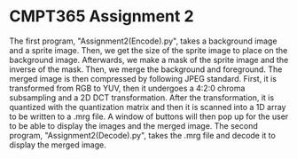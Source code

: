 # CMPT365 Assignment 2 

The first program, "Assignment2(Encode).py", takes a background image and a sprite image. Then, we get the size of the sprite image to place on the background image. Afterwards, we make a mask of the sprite image and the inverse of the mask. Then, we merge the background and foreground. The merged image is then compressed by following JPEG standard. First, it is transformed from RGB to YUV, then it undergoes a 4:2:0 chroma subsampling and a 2D DCT transformation. After the transformation, it is quantized with the quantization matrix and then it is scanned into a 1D array to be written to a .mrg file. A window of buttons will then pop up for the user to be able to display the images and the merged image. The second program, "Assignment2(Decode).py", takes the .mrg file and decode it to display the merged image.
